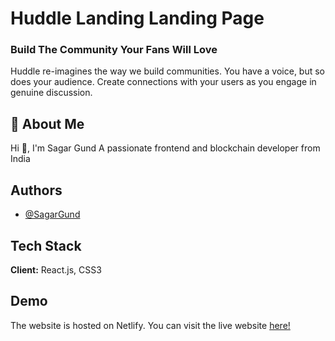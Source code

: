 
# Huddle Landing Landing Page

### Build The Community Your Fans Will Love


Huddle re-imagines the way we build communities. You have a voice, but so does your audience. Create connections with your users as you engage in genuine discussion.
## 🚀 About Me
Hi 👋, I'm Sagar Gund
A passionate frontend and blockchain developer from India


## Authors

- [@SagarGund](https://www.github.com/ItsKalfar)


## Tech Stack

**Client:** React.js, CSS3




## Demo
The website is hosted on Netlify. You can visit the live website [here!](https://focused-dubinsky-e8673f.netlify.app/)

